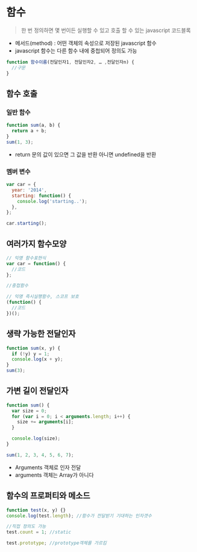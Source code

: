 # 함수

> 한 번 정의하면 몇 번이든 실행할 수 있고 호출 할 수 있는 javascript 코드블록

- 메서드(method) : 어떤 객체의 속성으로 저장된 javascript 함수
- javascript 함수는 다른 함수 내에 중첩되어 정의도 가능

```js
function 함수이름(전달인자1, 전달인자2, … ,전달인자n) {
  //구문
}
```

## 함수 호출

### 일반 함수

```js
function sum(a, b) {
  return a + b;
}
sum(1, 3);
```

- return 문의 값이 있으면 그 값을 반환 아니면 undefined을 반환

### 멤버 변수

```js
var car = {
  year: '2014',
  starting: function() {
    console.log('starting..');
  },
};

car.starting();
```

## 여러가지 함수모양

```js
// 익명 함수표현식
var car = function() {
  //코드
};

//중첩함수

// 익명 즉시실행함수, 스코프 보호
(function() {
  //코드
})();
```

## 생략 가능한 전달인자

```js
function sum(x, y) {
  if (!y) y = 1;
  console.log(x + y);
}
sum(3);
```

## 가변 길이 전달인자

```js
function sum() {
  var size = 0;
  for (var i = 0; i < arguments.length; i++) {
    size += arguments[i];
  }

  console.log(size);
}

sum(1, 2, 3, 4, 5, 6, 7);
```

- Arguments 객체로 인자 전달
- arguments 객체는 Array가 아니다

## 함수의 프로퍼티와 메소드

```js
function test(x, y) {}
console.log(test.length); //함수가 전달받기 기대하는 인자갯수

//직접 정의도 가능
test.count = 1; //static

test.prototype; //prototype객체를 가르킴
```
